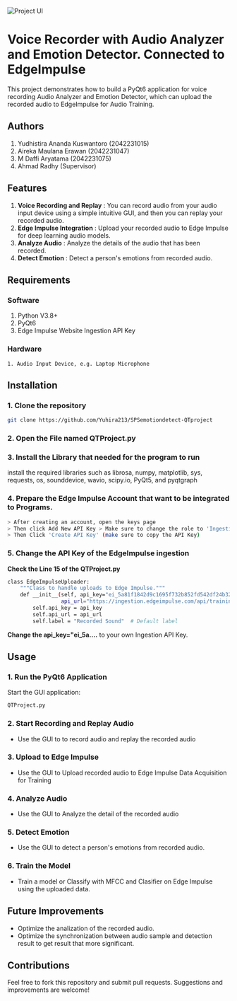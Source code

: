 ![Project UI](https://github.com/user-attachments/assets/04f62db9-193c-4529-8ae9-c358e06006f3)
# Voice Recorder with Audio Analyzer and Emotion Detector. Connected to EdgeImpulse

This project demonstrates how to build a PyQt6 application for voice recording Audio Analyzer and Emotion Detector, which can upload the recorded audio to EdgeImpulse for Audio Training.

## Authors
1. Yudhistira Ananda Kuswantoro (2042231015)
2. Aireka Maulana Erawan (2042231047)
3. M Daffi Aryatama (2042231075)
4. Ahmad Radhy (Supervisor)

## Features
1. **Voice Recording and Replay** : You can record audio from your audio input device using a simple intuitive GUI, and then you can replay your recorded audio.
2. **Edge Impulse Integration** : Upload your recorded audio to Edge Impulse for deep learning audio models.
3. **Analyze Audio** : Analyze the details of the audio that has been recorded.
4. **Detect Emotion** : Detect a person's emotions from recorded audio.

## Requirements

### Software
1. Python V3.8+
2. PyQt6
3. Edge Impulse Website Ingestion API Key

  ### Hardware
    1. Audio Input Device, e.g. Laptop Microphone

## Installation
### 1. Clone the repository 
```bash
git clone https://github.com/Yuhira213/SPSemotiondetect-QTproject
```

### 2. Open the File named QTProject.py

### 3. Install the Library that needed for the program to run
install the required libraries such as librosa, numpy, matplotlib, sys, requests, os, sounddevice, wavio, scipy.io, PyQt5, and pyqtgraph

### 4. Prepare the Edge Impulse Account that want to be integrated to Programs.
```bash
> After creating an account, open the keys page
> Then click Add New API Key > Make sure to change the role to 'Ingestion'
> Then Click 'Create API Key' (make sure to copy the API Key)
```

### 5. Change the API Key of the EdgeImpulse ingestion
**Check the Line 15 of the QTProject.py**
```bash
class EdgeImpulseUploader:
    """Class to handle uploads to Edge Impulse."""
    def __init__(self, api_key="ei_5a81f1842d9c1695f732b852fd542df24b3205c235cd2186", 
                 api_url="https://ingestion.edgeimpulse.com/api/training/files"):
        self.api_key = api_key
        self.api_url = api_url
        self.label = "Recorded Sound"  # Default label
```
**Change the api_key="ei_5a....** to your own Ingestion API Key.


## Usage
### 1. Run the PyQt6 Application
Start the GUI application:
```bash
QTProject.py
```

### 2. Start Recording and Replay Audio
- Use the GUI to to record audio and replay the recorded audio

### 3. Upload to  Edge Impulse
- Use the GUI to Upload recorded audio to Edge Impulse Data Acquisition for Training

### 4. Analyze Audio
- Use the GUI to Analyze the detail of the recorded audio

### 5. Detect Emotion
- Use the GUI to detect a person's emotions from recorded audio.

### 6. Train the Model
- Train a model or Classify with MFCC and Clasifier on Edge Impulse using the uploaded data.

## Future Improvements
- Optimize the analization of the recorded audio.
- Optimize the synchronization between audio sample and detection result to get result that more significant.

## Contributions
Feel free to fork this repository and submit pull requests. Suggestions and improvements are welcome!
